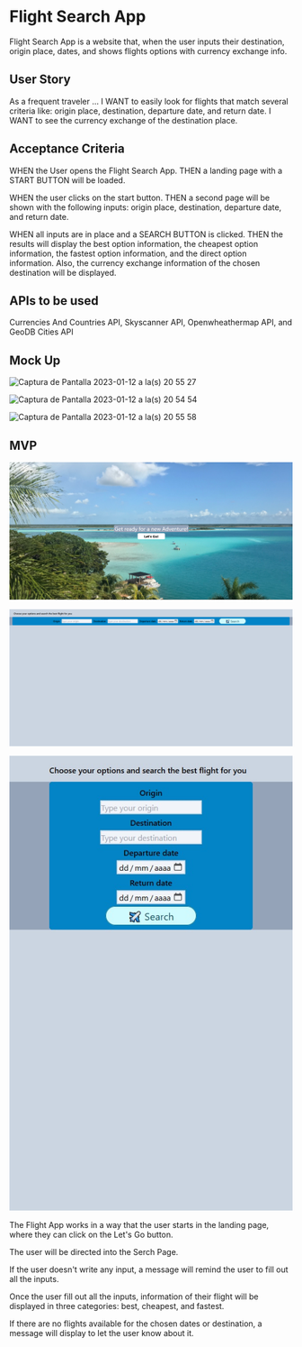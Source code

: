 # Flight Search App

Flight Search App is a website that, when the user inputs their destination, origin place, dates, and shows flights options with currency exchange info.


## User Story

As a frequent traveler … 
I WANT to easily look for flights that match several criteria like: origin place, destination, departure date, and return date. 
I WANT to see the currency exchange of the destination place.


## Acceptance Criteria

WHEN the User opens the Flight Search App. 
THEN a landing page with a START BUTTON will be loaded.

WHEN the user clicks on the start button. 
THEN a second page will be shown with the following inputs: origin place, destination, departure date, and return date.

WHEN all inputs are in place and a SEARCH BUTTON is clicked. 
THEN the results will display the best option information, the cheapest option information, the fastest option information, and the direct option information. Also, the currency exchange information of the chosen destination will be displayed.


## APIs to be used
Currencies And Countries API, Skyscanner API, Openwheathermap API, and GeoDB Cities API


## Mock Up

![Captura de Pantalla 2023-01-12 a la(s) 20 55 27](https://user-images.githubusercontent.com/117420563/212226942-3ca722b6-3b94-4904-b875-1ac4109cf737.png)

![Captura de Pantalla 2023-01-12 a la(s) 20 54 54](https://user-images.githubusercontent.com/117420563/212226849-6096566f-eb6a-4eb9-9e95-e2a84b7b9366.png)

![Captura de Pantalla 2023-01-12 a la(s) 20 55 58](https://user-images.githubusercontent.com/117420563/212226752-0f29eae5-7eb0-4540-8ee4-6476e529ef7b.png)


## MVP

![Landing page](assets/readme-images/1-main.png)

![Search page in wide screens](assets/readme-images/2-search-lg.png)

![Search page in default mode, for small screens](assets/readme-images/3-search-sm.jpg)


The Flight App works in a way that the user starts in the landing page, where they can click on the Let's Go button.

The user will be directed into the Serch Page.

If the user doesn't write any input, a message will remind the user to fill out all the inputs.

Once the user fill out all the inputs, information of their flight will be displayed in three categories: best, cheapest, and fastest.

If there are no flights available for the chosen dates or destination, a message will display to let the user know about it.
